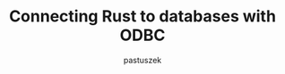 ---
    title: 'Connecting Rust to databases with ODBC'
    pubDate: 2020-05-04
    description: 'Jakub Pastuszek talks about using ODBC in Rust to connect to databases, and his own experience using this to ingest and analyse website logs.'
    author: pastuszek
    image:
        src: ''
        alt: ''
    video_url: 'https://youtu.be/i6L75VHUT_E?si=6buL8uMVHvG3Ffk9'
    tags: ['rust','2021','databeses','odbc']
    event_location: 'Online'
    slides_url: ''
---